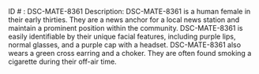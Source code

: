 ID # : DSC-MATE-8361
Description: DSC-MATE-8361 is a human female in their early thirties. They are a news anchor for a local news station and maintain a prominent position within the community. DSC-MATE-8361 is easily identifiable by their unique facial features, including purple lips, normal glasses, and a purple cap with a headset. DSC-MATE-8361 also wears a green cross earring and a choker. They are often found smoking a cigarette during their off-air time. 